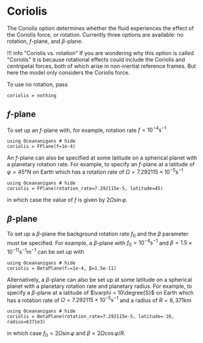 # Coriolis
The Coriolis option determines whether the fluid experiences the effect of the Coriolis force, or rotation. Currently
three options are available: no rotation, $f$-plane, and $\beta$-plane.

!!! info "Coriolis vs. rotation"
    If you are wondering why this option is called "Coriolis" it is because rotational effects could include the
    Coriolis and centripetal forces, both of which arise in non-inertial reference frames. But here the model only
    considers the Coriolis force.

To use no rotation, pass
```
coriolis = nothing
```

## $f$-plane

To set up an $f$-plane with, for example, rotation rate $f = 10^{-4} \text{s}^{-1}$
```@example
using Oceananigans # hide
coriolis = FPlane(f=1e-4)
```

An $f$-plane can also be specified at some latitude on a spherical planet with a planetary rotation rate. For example,
to specify an $f$-plane at a latitude of $\varphi = 45°\text{N}$ on Earth which has a rotation rate of
$\Omega = 7.292115 \times 10^{-5} \text{s}^{-1}$
```@example
using Oceananigans # hide
coriolis = FPlane(rotation_rate=7.292115e-5, latitude=45)
```
in which case the value of $f$ is given by $2\Omega\sin\varphi$.

## $\beta$-plane
To set up a $\beta$-plane the background rotation rate $f_0$ and the $\beta$ parameter must be specified. For example,
a $\beta$-plane with $f_0 = 10^{-4} \text{s}^{-1}$ and $\beta = 1.5 \times 10^{-11} \text{s}^{-1}\text{m}^{-1}$ can be
set up with
```@example
using Oceananigans # hide
coriolis = BetaPlane(f₀=1e-4, β=1.5e-11)
```

Alternatively, a $\beta$-plane can also be set up at some latitude on a spherical planet with a planetary rotation rate
and planetary radius. For example, to specify a $\beta$-plane at a latitude of $\varphi = 10\degree{S}$ on Earth
which has a rotation rate of $\Omega = 7.292115 \times 10^{-5} \text{s}^{-1}$ and a radius of $R = 6,371 \text{km}$
```@example
using Oceananigans # hide
coriolis = BetaPlane(rotation_rate=7.292115e-5, latitude=-10, radius=6371e3)
```
in which case $f_0 = 2\Omega\sin\varphi$ and $\beta = 2\Omega\cos\varphi / R$.
